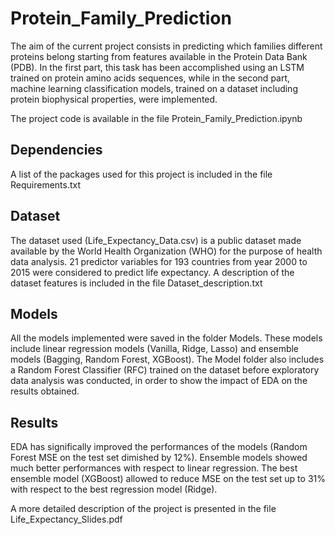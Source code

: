 # Protein_Family_Prediction
The aim of the current project consists in predicting which families different proteins belong starting from features available in the Protein Data Bank (PDB). In the first part, this task has been accomplished using an LSTM trained on protein amino acids sequences, while in the second part, machine learning classification models, trained on a dataset including protein biophysical properties, were implemented. 

The project code is available in the file Protein_Family_Prediction.ipynb

## Dependencies
A list of the packages used for this project is included in the file Requirements.txt





## Dataset
The dataset used (Life_Expectancy_Data.csv) is a public dataset made available by the World Health Organization (WHO) for the purpose of health data analysis. 21 predictor variables for 193 countries from year 2000 to 2015 were considered to predict life expectancy. A description of the dataset features is included in the file Dataset_description.txt

## Models
All the models implemented were saved in the folder Models. These models include linear regression models (Vanilla, Ridge, Lasso) and ensemble models (Bagging, Random Forest, XGBoost). The Model folder also includes a Random Forest Classifier (RFC) trained on the dataset before exploratory data analysis was conducted, in order to show the impact of EDA on the results obtained.

## Results
EDA has significally improved the performances of the models (Random Forest MSE on the test set dimished by 12%).
Ensemble models showed much better performances with respect to linear regression. The best ensemble model (XGBoost) allowed to reduce MSE on the test set up to 31% with respect to the best regression model (Ridge).

A more detailed description of the project is presented in the file Life_Expectancy_Slides.pdf
